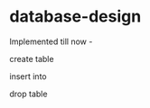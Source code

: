 # database-design

Implemented till now - <br/>
<p>create table</p>
<p>insert into</p>
<p>drop table</p>
